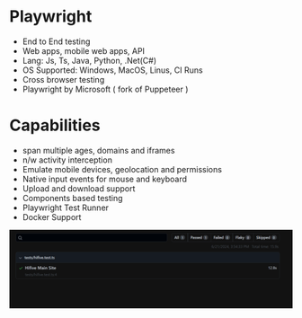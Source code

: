 # Playwright
- End to End testing 
- Web apps, mobile web apps, API
- Lang: Js, Ts, Java, Python, .Net(C#)
- OS Supported: Windows, MacOS, Linus, CI Runs
- Cross browser testing
- Playwright by Microsoft ( fork of Puppeteer )

# Capabilities
- span multiple ages, domains and iframes
- n/w activity interception
- Emulate mobile devices, geolocation and permissions
- Native input events for mouse and keyboard
- Upload and download support
- Components based testing
- Playwright Test Runner
- Docker Support

![alt text](image.png)